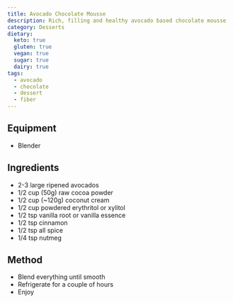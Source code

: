 ```yaml
---
title: Avocado Chocolate Mousse
description: Rich, filling and healthy avocado based chocolate mousse
category: Desserts
dietary:
  keto: true
  gluten: true
  vegan: true
  sugar: true
  dairy: true
tags:
  - avocado
  - chocolate
  - dessert
  - fiber
---
```


## Equipment

- Blender

## Ingredients

- 2-3 large ripened avocados
- 1/2 cup (50g) raw cocoa powder
- 1/2 cup (~120g) coconut cream
- 1/2 cup powdered erythritol or xylitol
- 1/2 tsp vanilla root or vanilla essence
- 1/2 tsp cinnamon
- 1/2 tsp all spice
- 1/4 tsp nutmeg

## Method

- Blend everything until smooth
- Refrigerate for a couple of hours
- Enjoy
